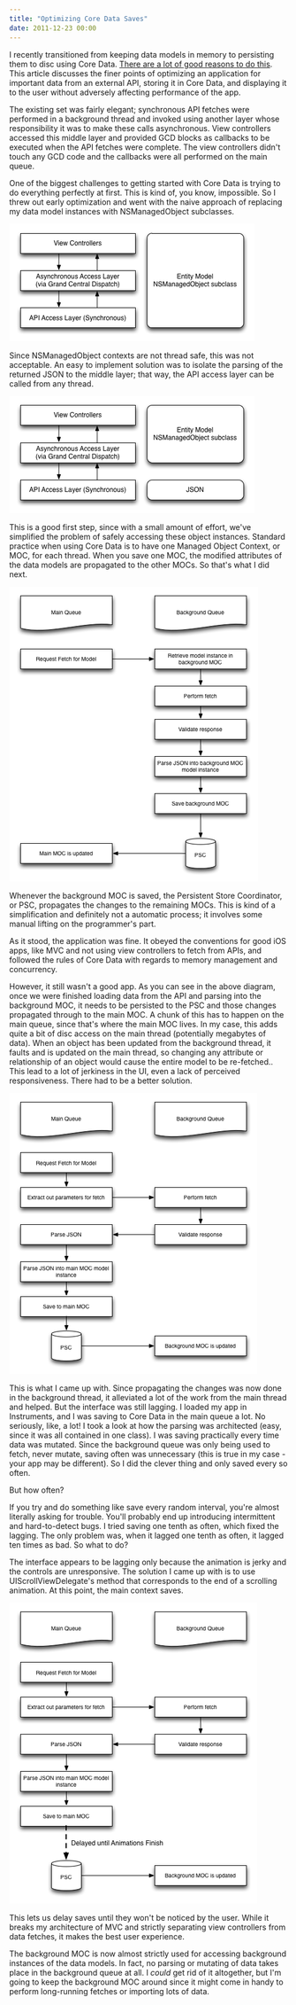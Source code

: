 ```yaml
---
title: "Optimizing Core Data Saves"
date: 2011-12-23 00:00
---
```


<import><p>I recently transitioned from keeping data models in memory to persisting them to disc using Core Data. <a href="http://ashfurrow.com/2011/12/when-should-i-transition-to-core-data/">There are a lot of good reasons to do this</a>. This article discusses the finer points of optimizing an application for important data from an external API, storing it in Core Data, and displaying it to the user without adversely affecting performance of the app.
<!--more--></p>
<p>The existing set was fairly elegant; synchronous API fetches were performed in a background thread and invoked using another layer whose responsibility it was to make these calls asynchronous. View controllers accessed this middle layer and provided GCD blocks as callbacks to be executed when the API fetches were complete. The view controllers didn't touch any GCD code and the callbacks were all performed on the main queue.</p>
<p>One of the biggest challenges to getting started with Core Data is trying to do everything perfectly at first. This is kind of, you know, impossible. So I threw out early optimization and went with the naive approach of replacing my data model instances with NSManagedObject subclasses.</p>
<img src="/img/import/blog/2011/12/optimizing-core-data/882D2E53441A42C2AAB3429A76BE4192.png" class="img-responsive"><p>Since NSManagedObject contexts are not thread safe, this was not acceptable. An easy to implement solution was to isolate the parsing of the returned JSON to the middle layer; that way, the API access layer can be called from any thread.<br></p>
<img src="/img/import/blog/2011/12/optimizing-core-data/4F01D11DA49149109B7E2479A6CD6E04.png" class="img-responsive"><p>This is a good first step, since with a small amount of effort, we've simplified the problem of safely accessing these object instances. Standard practice when using Core Data is to have one Managed Object Context, or MOC, for each thread. When you save one MOC, the modified attributes of the data models are propagated to the other MOCs. So that's what I did next.<br></p>
<img src="/img/import/blog/2011/12/optimizing-core-data/F9568C934C9C4336A4F088AA00214E33.png" class="img-responsive"><p>Whenever the background MOC is saved, the Persistent Store Coordinator, or PSC, propagates the changes to the remaining MOCs. This is kind of a simplification and definitely not a automatic process; it involves some manual lifting on the programmer's part.<br></p>
<p>As it stood, the application was fine. It obeyed the conventions for good iOS apps, like MVC and not using view controllers to fetch from APIs, and followed the rules of Core Data with regards to memory management and concurrency.</p>
<p>However, it still wasn't a good app. As you can see in the above diagram, once we were finished loading data from the API and parsing into the background MOC, it needs to be persisted to the PSC and those changes propagated through to the main MOC. A chunk of this has to happen on the main queue, since that's where the main MOC lives. In my case, this adds quite a bit of disc access on the main thread (potentially megabytes of data). When an object has been updated from the background thread, it faults and is updated on the main thread, so changing any attribute or relationship of an object would cause the entire model to be re-fetched.. This lead to a lot of jerkiness in the UI, even a lack of perceived responsiveness. There had to be a better solution.</p>
<img src="/img/import/blog/2011/12/optimizing-core-data/B40C0AC973E346BCBFEA78E2BCDE52D3.png" class="img-responsive"><p>This is what I came up with. Since propagating the changes was now done in the background thread, it alleviated a lot of the work from the main thread and helped. But the interface was still lagging. I loaded my app in Instruments, and I was saving to Core Data in the main queue a lot. No seriously, like, a lot! I took a look at how the parsing was architected (easy, since it was all contained in one class). I was saving practically every time data was mutated. Since the background queue was only being used to fetch, never mutate, saving often was unnecessary (this is true in my case - your app may be different). So I did the clever thing and only saved every so often.<br></p>
<p>But how often?</p>
<p>If you try and do something like save every random interval, you're almost literally asking for trouble. You'll probably end up introducing intermittent and hard-to-detect bugs. I tried saving one tenth as often, which fixed the lagging. The only problem was, when it lagged one tenth as often, it lagged ten times as bad. So what to do?</p>
<p>The interface appears to be lagging only because the animation is jerky and the controls are unresponsive. The solution I came up with is to use UIScrollViewDelegate's method that corresponds to the end of a scrolling animation. At this point, the main context saves.</p>
<img src="/img/import/blog/2011/12/optimizing-core-data/A1AD28CC681A48D8A5DA196AB94516F0.png" class="img-responsive"><p>This lets us delay saves until they won't be noticed by the user. While it breaks my architecture of MVC and strictly separating view controllers from data fetches, it makes the best user experience.</p>
<p>The background MOC is now almost strictly used for accessing background instances of the data models. In fact, no parsing or mutating of data takes place in the background queue at all. I <em>could</em> get rid of it altogether, but I'm going to keep the background MOC around since it might come in handy to perform long-running fetches or importing lots of data.</p></import>

<!-- more -->

